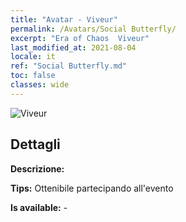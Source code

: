 ```yaml
---
title: "Avatar - Viveur"
permalink: /Avatars/Social Butterfly/
excerpt: "Era of Chaos  Viveur"
last_modified_at: 2021-08-04
locale: it
ref: "Social Butterfly.md"
toc: false
classes: wide
---
```

 ![Viveur](/images/a/avatarFrame_31.png)

## Dettagli

 **Descrizione:**  

 **Tips:** Ottenibile partecipando all'evento 

 **Is available:**  - 

